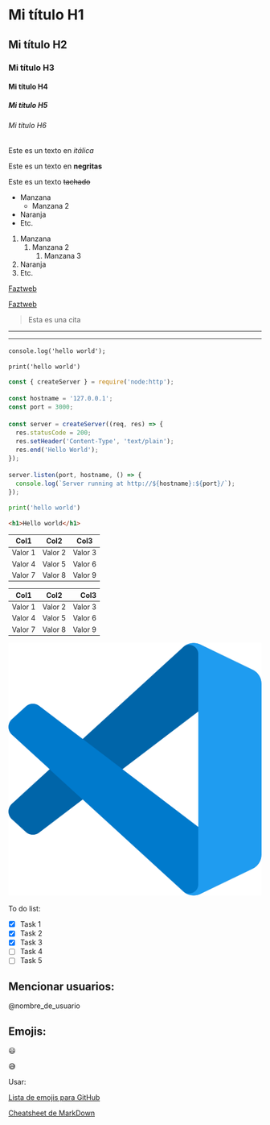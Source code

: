 <!-- Encabezados -->

# Mi título H1
## Mi título H2
### Mi título H3
#### Mi título H4
##### Mi título H5
###### Mi título H6

<!-- Formatos -->

Este es un texto en *itálica*

Este es un texto en **negritas**

Este es un texto ~~tachado~~

<!-- Listas desordenadas -->

* Manzana
    * Manzana 2
* Naranja
* Etc.

<!-- Listas ordenadas -->

1. Manzana
    1. Manzana 2
        1. Manzana 3
2. Naranja
3. Etc.

<!-- Enlaces -->

[Faztweb](https://www.faztweb.com)

[Faztweb](https://www.faztweb.com "Título personalizado")

<!-- Citas -->

> Esta es una cita

<!-- Línjeas -->

---
___

<!-- Código -->

`console.log('hello world');`

`
print('hello world')
`

```javascript
const { createServer } = require('node:http');

const hostname = '127.0.0.1';
const port = 3000;

const server = createServer((req, res) => {
  res.statusCode = 200;
  res.setHeader('Content-Type', 'text/plain');
  res.end('Hello World');
});

server.listen(port, hostname, () => {
  console.log(`Server running at http://${hostname}:${port}/`);
});
```
```python
print('hello world')
```
```html
<h1>Hello world</h1>
```

<!-- Tablas -->

| Col1  | Col2  | Col3  |
|-------|-------|-------|
|Valor 1|Valor 2|Valor 3|
|Valor 4|Valor 5|Valor 6|
|Valor 7|Valor 8|Valor 9|

| Col1   | Col2    | Col3  |
|--------|:-------:|------:|
|Valor 1 |Valor 2  |Valor 3|
|Valor 4 |Valor 5  |Valor 6|
|Valor 7 |Valor 8  |Valor 9|

<!-- Imágenes -->

![visal studio code logo](visual-studio-code-icon.webp "VSCode logo")

<!-- GitHub Markdown -->

To do list:
* [x] Task 1
* [x] Task 2
* [x] Task 3
* [ ] Task 4
* [ ] Task 5

## Mencionar usuarios:

@nombre_de_usuario

## Emojis:

:smiley:

:sweat_smile:

Usar:

[Lista de emojis para GitHub](https://gist.github.com/rxaviers/7360908 "Lista de emojis para GitHub")

[Cheatsheet de MarkDown](https://github.com/adam-p/markdown-here/wiki/Markdown-Cheatsheet "Cheatsheet")